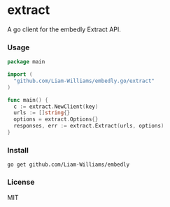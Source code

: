 # extract

A go client for the embedly Extract API.

### Usage

```go
package main

import (
  "github.com/Liam-Williams/embedly.go/extract"
)

func main() {
  c := extract.NewClient(key)
  urls := []string{}
  options = extract.Options{}
  responses, err := extract.Extract(urls, options)
}
```

### Install

    go get github.com/Liam-Williams/embedly

### License

MIT
